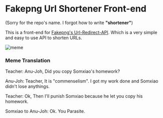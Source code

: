 # Fakepng Url Shortener Front-end

(Sorry for the repo's name. I forgot how to write **"shortener"**)

This is a front-end for [Fakepng's Url-Redirect-API](https://github.com/Fakepng/Url-Redirect-API). Which is a very simple and easy to use API to shorten URLs.

![meme](https://cdn.discordapp.com/attachments/778476569307906057/972849711214120970/image0.jpg)

### Meme Translation

Teacher: Anu-Joh, Did you copy Somxiao's homework?

Anu-Joh: Teacher, It is "commenselism". I got my work done and Somxiao didn't lose anythings.

Teacher: Ok, Then I'll punish Somxiao because he let you copy his homework.

Somxiao to Anu-Joh: Ok. You Parasite.
